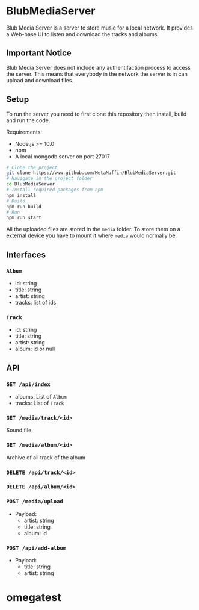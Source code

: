 # BlubMediaServer

Blub Media Server is a server to store music for a local network. It provides a Web-base UI to listen and download the tracks and albums

## Important Notice

Blub Media Server does not include any authentifaction process to access the server. This means that everybody in the network the server is in can upload and download files.

## Setup

To run the server you need to first clone this repository then install, build and run the code.

Requirements:
- Node.js >= 10.0
- npm
- A local mongodb server on port 27017

```sh
# Clone the project
git clone https://www.github.com/MetaMuffin/BlubMediaServer.git
# Navigate in the project folder
cd BlubMediaServer
# Install required packages from npm
npm install
# Build
npm run build
# Run
npm run start
```

All the uploaded files are stored in the `media` folder.
To store them on a external device you have to mount it where `media` would normally be.

## Interfaces

### `Album`

- id: string
- title: string
- artist: string
- tracks: list of ids

### `Track`

- id: string
- title: string
- artist: string
- album: id or null

## API

### `GET /api/index`

- albums: List of `Album`
- tracks: List of `Track`

### `GET /media/track/<id>`

Sound file

### `GET /media/album/<id>`

Archive of all track of the album

### `DELETE /api/track/<id>`

### `DELETE /api/album/<id>`

### `POST /media/upload`

- Payload:
    - artist: string
    - title: string
    - album: id

### `POST /api/add-album`

- Payload:
    - title: string
    - artist: string
# omegatest
